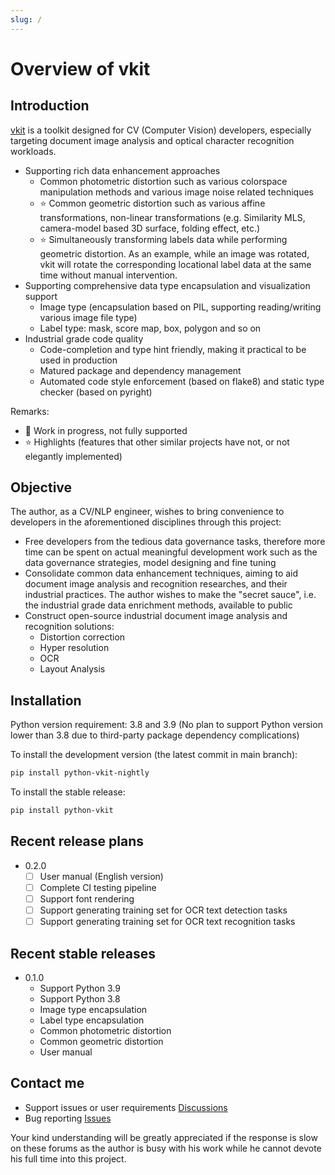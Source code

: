 ```yaml
---
slug: /
---
```


# Overview of vkit

## Introduction

[vkit](https://github.com/vkit-dev/vkit) is a toolkit designed for CV (Computer Vision) developers, especially targeting document image analysis and optical character recognition workloads.

* Supporting rich data enhancement approaches
  * Common photometric distortion such as various colorspace manipulation methods and various image noise related techniques
  * ⭐ Common geometric distortion such as various affine transformations, non-linear transformations (e.g. Similarity MLS, camera-model based 3D surface, folding effect, etc.)
  * ⭐ Simultaneously transforming labels data while performing geometric distortion. As an example, while an image was rotated, vkit will rotate the corresponding locational label data at the same time without manual intervention.
* Supporting comprehensive data type encapsulation and visualization support
  * Image type (encapsulation based on PIL, supporting reading/writing various image file type)
  * Label type: mask, score map, box, polygon and so on
* Industrial grade code quality
  * Code-completion and type hint friendly, making it practical to be used in production
  * Matured package and dependency management
  * Automated code style enforcement (based on flake8) and static type checker (based on pyright)

Remarks:
* 🚧 Work in progress, not fully supported
* ⭐ Highlights (features that other similar projects have not, or not elegantly implemented)

## Objective

The author, as a CV/NLP engineer, wishes to bring convenience to developers in the aforementioned disciplines through this project:

* Free developers from the tedious data governance tasks, therefore more time can be spent on actual meaningful development work such as the data governance strategies, model designing and fine tuning
* Consolidate common data enhancement techniques, aiming to aid document image analysis and recognition researches, and their industrial practices. The author wishes to make the "secret sauce", i.e. the industrial grade data enrichment methods, available to public
* Construct open-source industrial document image analysis and recognition solutions:
  * Distortion correction
  * Hyper resolution
  * OCR
  * Layout Analysis

## Installation

Python version requirement: 3.8 and 3.9 (No plan to support Python version lower than 3.8 due to third-party package dependency complications)

To install the development version (the latest commit in main branch):

```bash
pip install python-vkit-nightly
```

To install the stable release:

```bash
pip install python-vkit
```

## Recent release plans

* 0.2.0
  - [ ] User manual (English version)
  - [ ] Complete CI testing pipeline
  - [ ] Support font rendering
  - [ ] Support generating training set for OCR text detection tasks
  - [ ] Support generating training set for OCR text recognition tasks

## Recent stable releases

* 0.1.0
  - Support Python 3.9
  - Support Python 3.8
  - Image type encapsulation
  - Label type encapsulation
  - Common photometric distortion
  - Common geometric distortion
  - User manual

## Contact me

* Support issues or user requirements [Discussions](https://github.com/vkit-dev/vkit/discussions)
* Bug reporting [Issues](https://github.com/vkit-dev/vkit/issues)

Your kind understanding will be greatly appreciated if the response is slow on these forums as the author is busy with his work while he cannot devote his full time into this project.
